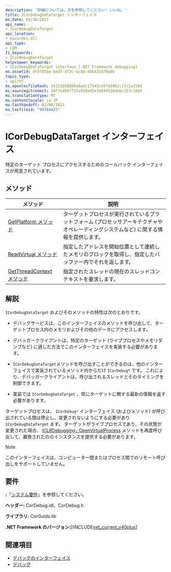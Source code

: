 ```yaml
---
description: '詳細については、次を参照してください: いいね。'
title: ICorDebugDataTarget インターフェイス
ms.date: 03/30/2017
api_name:
- ICorDebugDataTarget
api_location:
- mscordbi.dll
api_type:
- COM
f1_keywords:
- ICorDebugDataTarget
helpviewer_keywords:
- ICorDebugDataTarget interface [.NET Framework debugging]
ms.assetid: df5f05be-bed7-4f3c-bc89-dbb435d79a0b
topic_type:
- apiref
ms.openlocfilehash: 34121b56080a8adc17543ce5716962c17c1a156d
ms.sourcegitcommit: ddf7edb67715a5b9a45e3dd44536dabc153c1de0
ms.translationtype: MT
ms.contentlocale: ja-JP
ms.lasthandoff: 02/06/2021
ms.locfileid: "99764425"
---
```

# <a name="icordebugdatatarget-interface"></a>ICorDebugDataTarget インターフェイス

特定のターゲット プロセスにアクセスするためのコールバック インターフェイスが用意されています。  
  
## <a name="methods"></a>メソッド  
  
|メソッド|説明|  
|------------|-----------------|  
|[GetPlatform メソッド](icordebugdatatarget-getplatform-method.md)|ターゲットプロセスが実行されているプラットフォーム (プロセッサアーキテクチャやオペレーティングシステムなど) に関する情報を提供します。|  
|[ReadVirtual メソッド](icordebugdatatarget-readvirtual-method.md)|指定したアドレスを開始位置として連続したメモリのブロックを取得し、指定したバッファー内でそれを返します。|  
|[GetThreadContext メソッド](icordebugdatatarget-getthreadcontext-method.md)|指定されたスレッドの現在のスレッドコンテキストを要求します。|  
  
## <a name="remarks"></a>解説  

 `ICorDebugDataTarget` およびそのメソッドの特性は次のとおりです。  
  
- デバッグサービスは、このインターフェイスのメソッドを呼び出して、ターゲットプロセス内のメモリおよびその他のデータにアクセスします。  
  
- デバッガークライアントは、特定のターゲット (ライブプロセスやメモリダンプなど) に適した方法でこのインターフェイスを実装する必要があります。  
  
- `ICorDebugDataTarget`メソッドを呼び出すことができるのは、他のインターフェイスで実装されているメソッド内からだけ `ICorDebug*` です。 これにより、デバッガークライアントは、呼び出されるスレッドとそのタイミングを制御できます。  
  
- 実装では `ICorDebugDataTarget` 、常にターゲットに関する最新の情報を返す必要があります。  
  
 ターゲットプロセスは、 `ICorDebug*` インターフェイス (およびメソッド) が呼び出されている間は停止し、変更されないようにする必要があり `ICorDebugDataTarget` ます。 ターゲットがライブプロセスであり、その状態が変更された場合、 [ICLRDebugging:: OpenVirtualProcess](iclrdebugging-openvirtualprocess-method.md) メソッドを再度呼び出して、置換されたののインスタンスを提供する必要があります。  
  
> [!NOTE]
> このインターフェイスは、コンピューター間またはプロセス間でのリモート呼び出しをサポートしていません。  
  
## <a name="requirements"></a>要件  

 **:**「[システム要件](../../get-started/system-requirements.md)」を参照してください。  
  
 **ヘッダー:** CorDebug.idl、CorDebug.h  
  
 **ライブラリ:** CorGuids.lib  
  
 **.NET Framework のバージョン:**[!INCLUDE[net_current_v40plus](../../../../includes/net-current-v40plus-md.md)]  
  
## <a name="see-also"></a>関連項目

- [デバッグのインターフェイス](debugging-interfaces.md)
- [デバッグ](index.md)
